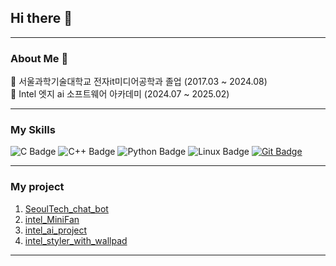 ## Hi there 👋
***
### About Me 🌱

 🔶 서울과학기술대학교 전자it미디어공학과 졸업 (2017.03 ~ 2024.08)</br>
 🔶 Intel 엣지 ai 소프트웨어 아카데미 (2024.07 ~ 2025.02)
***
### My Skills
![C Badge](https://img.shields.io/badge/-C-033963?style=for-the-badge&logo=c&logoColor=white)
![C++ Badge](https://img.shields.io/badge/-C++-033963?style=for-the-badge&logo=cplusplus&logoColor=white)
![Python Badge](https://img.shields.io/badge/-Python-3776AB?style=for-the-badge&logo=python&logoColor=white)
![Linux Badge](https://img.shields.io/badge/-Linux-FCC624?style=for-the-badge&logo=linux&logoColor=black)
[![Git Badge](https://img.shields.io/badge/-Git-F05032?style=for-the-badge&logo=git&logoColor=white)](https://github.com/HanTaeSeop)
***
### My project
1.  [SeoulTech_chat_bot](https://github.com/HanTaeSeop/SeoulTech_chat_bot)
2.  [intel_MiniFan](https://github.com/HanTaeSeop/intel_MiniFan)
3.  [intel_ai_project](https://github.com/HanTaeSeop/intel_ai_project)
4.  [intel_styler_with_wallpad](https://github.com/HanTaeSeop/intel_styler_with_wallpad)
***



<!--
**HanTaeSeop/HanTaeSeop** is a ✨ _special_ ✨ repository because its `README.md` (this file) appears on your GitHub profile.

Here are some ideas to get you started:

- 🔭 I’m currently working on ...
- 🌱 I’m currently learning ...
- 👯 I’m looking to collaborate on ...
- 🤔 I’m looking for help with ...
- 💬 Ask me about ...
- 📫 How to reach me: ...
- 😄 Pronouns: ...
- ⚡ Fun fact: ...
-->
